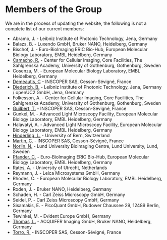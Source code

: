# Members of the Group

We are in the process of updating the website, the following is not a complete list of our current members:

* Abramo, J. - Leibniz Institute of Photonic Technology, Jena, Germany
* Balazs, B. - Luxendo GmbH, Bruker NANO, Heidelberg, Germany
* Bischof, J. - Euro-BioImaging ERIC Bio-Hub, European Molecular Biology Laboratory, EMBL Heidelberg, Germany
* [Camacho, R.](./members/profiles/CamachoR.md) - Center for Cellular Imaging, Core Facilities, The Sahlgrenska Academy, University of Gothenburg, Gothenburg, Sweden
* Cosenza, M. - European Molecular Biology Laboratory, EMBL Heidelberg, Germany
* [Demeautis, C](./members/profiles/DemeautisC.md) - INSCOPER SAS, Cesson-Sévigné, France
* [Diederich, B.](./members/profiles/DiederichB.md)  - Leibniz Institute of Photonic Technology, Jena, Germany / openUC2 GmbH, Jena, Germany
* Folkesson, A. - Center for Cellular Imaging, Core Facilities, The Sahlgrenska Academy, University of Gothenburg, Gothenburg, Sweden
* [Guilbert, T.](./members/profiles/GuilbertT.md) - INSCOPER SAS, Cesson-Sévigné, France
* Gunkel, M. - Advanced Light Microscopy Facility, European Molecular Biology Laboratory, EMBL Heidelberg, Germany
* Halavatyi, A. - Advanced Light Microscopy Facility, European Molecular Biology Laboratory, EMBL Heidelberg, Germany
* [Hinderling, L.](./members/profiles/HinderlingL.md) - University of Bern, Switzerland
* [Martin, C.](./members/profiles/MartinC.md) - INSCOPER SAS, Cesson-Sévigné, France
* [Norlin, N.](./members/profiles/NorlinN.md) - Lund University Bioimaging Centre, Lund University, Lund, Sweden
* [Pfander, C.](./members/profiles/PfanderC.md) - Euro-BioImaging ERIC Bio-Hub, European Molecular Biology Laboratory, EMBL Heidelberg, Germany
* Rates, A. - University of Utrecht, Netherlands
* Reymann, J. - Leica Microsystems GmbH, Germany
* Rhodes, C. - European Molecular Biology Laboratory, EMBL Heidelberg, Germany
* Roden, J. - Bruker NANO, Heidelberg, Germany
* Schaden, H. - Carl Zeiss Microscopy GmbH, Germany
* Seidel, P. - Carl Zeiss Microscopy GmbH, Germany
* Sisamakis, E. - PicoQuant GmbH, Rudower Chaussee 29, 12489 Berlin, Germany
* Tewinkel, M. - Evident Europe GmbH, Germany
* [Thomas, L.](./members/profiles/ThomasL.md) - ACQUIFER Imaging GmbH, Bruker NANO, Heidelberg, Germany
* [Torro, R.](./members/profiles/TorroR.md) - INSCOPER SAS, Cesson-Sévigné, France


